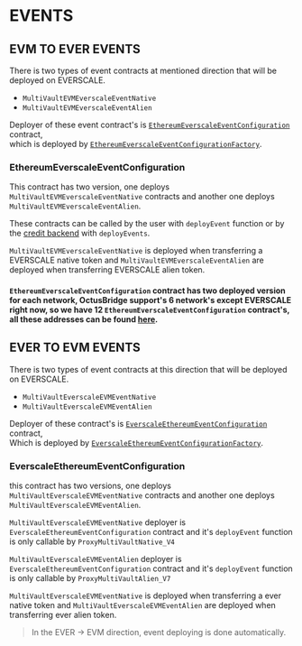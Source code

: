 # EVENTS

## EVM TO EVER EVENTS

There is two types of event contracts at mentioned direction that will be deployed on EVERSCALE.

- `MultiVaultEVMEverscaleEventNative`
- `MultiVaultEVMEverscaleEventAlien`

Deployer of these event contract's is [`EthereumEverscaleEventConfiguration`](#ethereumEverscaleeventconfiguration) contract,\
which is deployed by [`EthereumEverscaleEventConfigurationFactory`](./addresses.md#contractaddresses).

### EthereumEverscaleEventConfiguration

This contract has two version, one deploys `MultiVaultEVMEverscaleEventNative` contracts and another one deploys `MultiVaultEVMEverscaleEventAlien`.

These contracts can be called by the user with `deployEvent` function or by the [credit backend](#credit-backend) with `deployEvents`.

`MultiVaultEVMEverscaleEventNative` is deployed when transferring a EVERSCALE native token and `MultiVaultEVMEverscaleEventAlien` are deployed when transferring EVERSCALE alien token.

#### `EthereumEverscaleEventConfiguration` contract has two deployed version for each network, OctusBridge support's 6 network's except EVERSCALE right now, so we have 12 `EthereumEverscaleEventConfiguration` contract's, all these addresses can be found [here](./addresses.md).

## EVER TO EVM EVENTS

There is two types of event contracts at this direction that will be deployed on EVERSCALE.

- `MultiVaultEverscaleEVMEventNative`
- `MultiVaultEverscaleEVMEventAlien`

Deployer of these contract's is [`EverscaleEthereumEventConfiguration`](#EverscaleEthereumeventconfiguration) contract, \
 Which is deployed by [`EverscaleEthereumEventConfigurationFactory`](./addresses.md#contractaddresses).

### EverscaleEthereumEventConfiguration

this contract has two versions, one deploys `MultiVaultEverscaleEVMEventNative` contracts and another one deploys `MultiVaultEverscaleEVMEventAlien`.

`MultiVaultEverscaleEVMEventNative` deployer is `EverscaleEthereumEventConfiguration` contract and it's `deployEvent` function is only callable by `ProxyMultiVaultNative_V4`

`MultiVaultEverscaleEVMEventAlien` deployer is `EverscaleEthereumEventConfiguration` contract and it's `deployEvent` function is only callable by `ProxyMultiVaultAlien_V7`

`MultiVaultEverscaleEVMEventNative` is deployed when transferring a ever native token and `MultiVaultEverscaleEVMEventAlien` are deployed when transferring ever alien token.

> In the EVER -> EVM direction, event deploying is done automatically.

